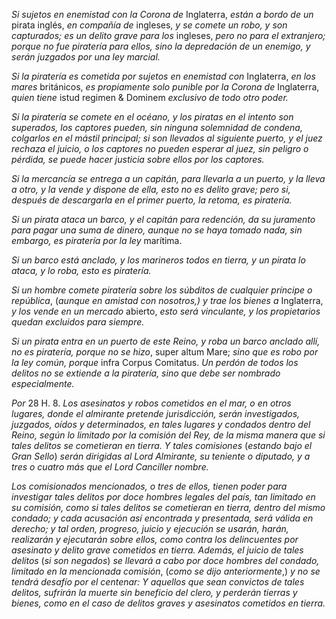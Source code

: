 *Si sujetos en enemistad con la Corona de* Inglaterra, *están a bordo de un* pirata inglés, *en compañía de* ingleses, *y se comete un robo, y son capturados; es un delito grave para los* ingleses, *pero no para el extranjero; porque no fue piratería para ellos, sino la depredación de un enemigo, y serán juzgados por una ley marcial.*

*Si la piratería es cometida por sujetos en enemistad con* Inglaterra, *en los mares* británicos, *es propiamente solo punible por la Corona de* Inglaterra, *quien tiene* istud regimen & Dominem *exclusivo de todo otro poder.*

*Si la piratería se comete en el océano, y los piratas en el intento son superados, los captores pueden, sin ninguna solemnidad de condena, colgarlos en el mástil principal; si son llevados al siguiente puerto, y el juez rechaza el juicio, o los captores no pueden esperar al juez, sin peligro o pérdida, se puede hacer justicia sobre ellos por los captores.*

*Si la mercancía se entrega a un capitán, para llevarla a un puerto, y la lleva a otro, y la vende y dispone de ella, esto no es delito grave; pero si, después de descargarla en el primer puerto, la retoma, es piratería.*

*Si un pirata ataca un barco, y el capitán para redención, da su juramento para pagar una suma de dinero, aunque no se haya tomado nada, sin embargo, es piratería por la ley* marítima.

*Si un barco está anclado, y los marineros todos en tierra, y un pirata lo ataca, y lo roba, esto es piratería.*

*Si un hombre comete piratería sobre los súbditos de cualquier príncipe o república*, (*aunque en amistad con nosotros,) y trae los bienes a* Inglaterra, *y los vende en un mercado* abierto, *esto será vinculante, y los propietarios quedan excluidos para siempre.*

*Si un pirata entra en un puerto de este Reino, y roba un barco anclado allí, no es piratería, porque no se hizo*, super altum Mare; *sino que es robo por la ley común, porque* infra Corpus Comitatus. *Un perdón de todos los delitos no se extiende a la piratería, sino que debe ser nombrado especialmente.*

*Por* 28 H. 8. *Los asesinatos y robos cometidos en el mar, o en otros lugares, donde el almirante pretende jurisdicción, serán investigados, juzgados, oídos y determinados, en tales lugares y condados dentro del Reino, según lo limitado por la comisión del Rey, de la misma manera que si tales delitos se cometieran en tierra. Y tales comisiones* (*estando bajo el Gran Sello*) *serán dirigidas al Lord Almirante, su teniente o diputado, y a tres o cuatro más que el Lord Canciller nombre.*

*Los comisionados mencionados, o tres de ellos, tienen poder para investigar tales delitos por doce hombres legales del país, tan limitado en su comisión, como si tales delitos se cometieran en tierra, dentro del mismo condado; y cada acusación así encontrada y presentada, será válida en derecho; y tal orden, progreso, juicio y ejecución se usarán, harán, realizarán y ejecutarán sobre ellos, como contra los delincuentes por asesinato y delito grave cometidos en tierra. Además, el juicio de tales delitos* (*si son negados*) *se llevará a cabo por doce hombres del condado, limitado en la mencionada comisión*, (*como se dijo anteriormente*,) *y no se tendrá desafío por el centenar: Y aquellos que sean convictos de tales delitos, sufrirán la muerte sin beneficio del clero, y perderán tierras y bienes, como en el caso de delitos graves y asesinatos cometidos en tierra.*